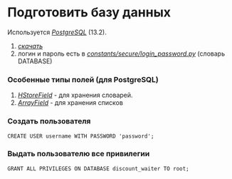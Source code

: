 # Подготовить базу данных
Используется [*PostgreSQL*](https://www.enterprisedb.com/) (13.2).
1) [*скачать*](https://www.enterprisedb.com/downloads/postgres-postgresql-downloads)
2) логин и пароль есть в [*constants/secure/login_password.py*](/secure/login_password.py) (словарь DATABASE)

### Особенные типы полей (для PostgreSQL)
1) [*HStoreField*](https://docs.djangoproject.com/en/3.2/ref/contrib/postgres/fields/#hstorefield) -
   для хранения словарей.
2) [*ArrayField*](https://docs.djangoproject.com/en/3.2/ref/contrib/postgres/fields/#arrayfield) -
   для хранения списков

### Создать пользователя
```
CREATE USER username WITH PASSWORD 'password';
```

### Выдать пользователю все привилегии
```
GRANT ALL PRIVILEGES ON DATABASE discount_waiter TO root;
```
